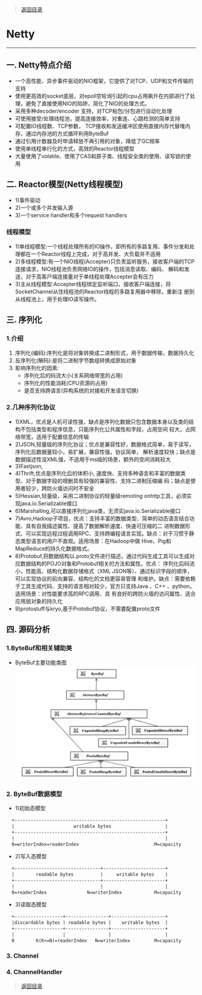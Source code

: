 > [返回目录](https://github.com/Crab2died/jdepth)

#                                               Netty
----

## 一. Netty特点介绍
  -  一个高性能、异步事件驱动的NIO框架，它提供了对TCP、UDP和文件传输的支持  
  -  使用更高效的socket底层，对epoll空轮询引起的cpu占用飙升在内部进行了处理，避免了直接使用NIO的陷阱，简化了NIO的处理方式。  
  -  采用多种decoder/encoder 支持，对TCP粘包/分包进行自动化处理  
  -  可使用接受/处理线程池，提高连接效率，对重连、心跳检测的简单支持  
  -  可配置IO线程数、TCP参数， TCP接收和发送缓冲区使用直接内存代替堆内存，通过内存池的方式循环利用ByteBuf   
  -  通过引用计数器及时申请释放不再引用的对象，降低了GC频率   
  -  使用单线程串行化的方式，高效的Reactor线程模型   
  -  大量使用了volatile、使用了CAS和原子类、线程安全类的使用、读写锁的使用  

## 二. Reactor模型(Netty线程模型)   
  - 1)事件驱动
  - 2)一个或多个并发输入源
  - 3)一个service handler和多个request handlers
### 线程模型
  - 1)单线程模型:一个线程处理所有的IO操作，即所有的多路复用、事件分发和处理都在一个Reactor线程上完成，对于高并发、大负载并不适用  
  - 2)多线程模型:有一个NIO线程(Accepter)只负责监听服务，接收客户端的TCP连接请求，NIO线程池负责网络IO的操作，包括消息读取、编码、
    解码和发送，对于高客户端连接量对于单线程处理Accepter会有压力   
  - 3)主从线程模型:Accepter线程绑定监听端口，接收客户端连接，将SocketChannel从住线程池的Reactor线程的多路复用器中移除，重新注
    册到从线程池上，用于处理IO读写操作。

## 三. 序列化
### 1.介绍
   1. 序列化(编码):序列化是将对象转换成二进制形式，用于数据传输，数据持久化
   2. 反序列化(解码):是将二进制字节数组转换成原始对象
   3. 影响序列化的因素:  
      - 序列化后的码流大小(关系网络带宽的占用)  
      - 序列化的性能消耗(CPU资源的占用)  
      - 是否支持跨语言(异构系统的对接和开发语言切换)  
     
### 2.几种序列化协议
   - 1)XML，优点是人机可读性强，缺点是序列化数据只包含数据本身以及类的结构不包括类型和程序信息，只能序列化公共属性和字段，占用空间
     较大，占网络带宽，适用于配置信息的传输
   - 2)JSON,轻量级的序列化协议；优点是兼容性好，数据格式简单，易于读写，序列化后数据量较小，易扩展，兼容性强，协议简单，
     解析速度较快；缺点是数据描述性没XML强，不适用于ms级的场景，额外的空间消耗较大
   - 3)Fastjson,
   - 4)Thrift,优点是序列化后的体积小, 速度快、支持多种语言和丰富的数据类型、对于数据字段的增删具有较强的兼容性、支持二进制压缩编
     码；缺点是使用者较少，跨防火墙访问时不安全
   - 5)Hessian,轻量级，采用二进制协议的轻量级remoting onhttp工具，必须实现java.io.Serializable接口
   - 6)Marshalling,可以直接序列化java类，无须实java.io.Serializable接口
   - 7)Avro,Hadoop子项目，优点：支持丰富的数据类型、简单的动态语言结合功能、具有自我描述属性、提高了数据解析速度、快速可压缩的二
     进制数据形式、可以实现远程过程调用RPC、支持跨编程语言实现。缺点：对于习惯于静态类型语言的用户不直观。适用场景：在Hadoop中做
     Hive、Pig和MapReduce的持久化数据格式。
   - 8)Protobuf,将数据结构以.proto文件进行描述，通过代码生成工具可以生成对应数据结构的POJO对象和Protobuf相关的方法和属性。优点：
     序列化后码流小，性能高、结构化数据存储格式（XML JSON等）、通过标识字段的顺序，可以实现协议的前向兼容、结构化的文档更容易管理
     和维护。缺点：需要依赖于工具生成代码、支持的语言相对较少，官方只支持Java 、C++ 、python。适用场景：对性能要求高的RPC调用、具
     有良好的跨防火墙的访问属性、适合应用层对象的持久化
   - 9)protostuff与kryo,基于Protobuf协议，不需要配置proto文件

## 四. 源码分析
### 1.ByteBuf和相关辅助类
  * ByteBuf主要功能类图  
  ![ByteBuf主要功能类图](https://raw.githubusercontent.com/Crab2died/jdepth/master/src/main/java/com/github/jvm/io/netty/ByteBuf%E4%B8%BB%E8%A6%81%E5%8A%9F%E8%83%BD%E7%B1%BB%E5%9E%8B%E5%9B%BE.png)

### 2. ByteBuf数据模型
  - 1)初始态模型
  ```
    +--------------------------------------------------------+
    |                      writable bytes                    |
    +--------------------------------------------------------+
    |                                                        |
    0=writerIndex=readerIndex                            M=capacity
  ```
  - 2)写入态模型
  ```
    +--------------------------------+-----------------------+
    |        readable bytes          |     writable bytes    |
    +--------------------------------+-----------------------+
    |                                |                       |
    0=readerIndex               N=writerIndex            M=capacity
  ```
  - 3)读取态模型
  ```
    +------------------+----------------+--------------------+
    |discardable bytes | readable bytes |    writable bytes  |
    +------------------+----------------+--------------------+
    |                  |                |                    |
    0        K(K<=N)=readerIndex   N=writerIndex         M=capacity
  ```
  
 ### 3. Channel
 
 
 ### 4. ChannelHandler
 
 
> [返回目录](https://github.com/Crab2died/jdepth)
